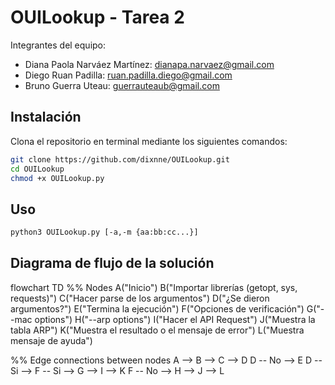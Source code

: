 # OUILookup - Tarea 2

Integrantes del equipo:

- Diana Paola Narváez Martínez: dianapa.narvaez@gmail.com
- Diego Ruan Padilla: ruan.padilla.diego@gmail.com
- Bruno Guerra Uteau: guerrauteaub@gmail.com

## Instalación

Clona el repositorio en terminal mediante los siguientes comandos:

```bash
git clone https://github.com/dixnne/OUILookup.git
cd OUILookup
chmod +x OUILookup.py
```

## Uso

```bash
python3 OUILookup.py [-a,-m {aa:bb:cc...}]
```

## Diagrama de flujo de la solución

flowchart TD
%% Nodes
    A("Inicio")
    B("Importar librerías (getopt, sys, requests)")
    C("Hacer parse de los argumentos")
    D("¿Se dieron argumentos?")
    E("Termina la ejecución")
    F("Opciones de verificación")
    G("--mac options")
    H("--arp options")
    I("Hacer el API Request")
    J("Muestra la tabla ARP")
    K("Muestra el resultado o el mensaje de error")
    L("Muestra mensaje de ayuda")

%% Edge connections between nodes
    A --> B --> C --> D 
    D -- No --> E
    D -- Si --> F -- Si --> G --> I --> K
    F -- No --> H --> J --> L
